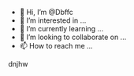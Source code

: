 - 👋 Hi, I’m @Dbffc
- 👀 I’m interested in ...
- 🌱 I’m currently learning ...
- 💞️ I’m looking to collaborate on ...
- 📫 How to reach me ...

<!---
Dbffc/Dbffc is a ✨ special ✨ repository because its `README.md` (this file) appears on your GitHub profile.
You can click the Preview link to take a look at your changes.
--->dnjhw


